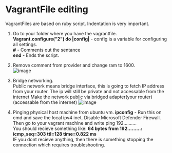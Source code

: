 # VagrantFile editing  
VagrantFiles are based on ruby script. Indentation is very important.
1. Go to your folder where you have the vagrantfile.  
**Vagrant.configure("2") do |config|** - config is a variable for configuring all settings.  
**#** - Comments out the sentance  
**end** - Ends the script.

2. Remove comment from provider and change ram to 1600.  
![image](https://github.com/Keeriiim/Vagrant/assets/117115289/a5f568d3-b983-4ab6-b33c-7d1baaa3832b)

3. Bridge networking.  
Public network means bridge interface, this is going to fetch IP address from your router. The ip will still be private and not accessable from the internet
Make the network public via bridged adapter(your router)(accessable from the internet)
![image](https://github.com/Keeriiim/Vagrant/assets/117115289/9a917470-1a72-4367-9ca7-1c34d6776de2)

4. Pinging physical host machine from ubuntu vm.
**ipconfig** - Run this on cmd and save the local ipv4 inet. Disable Microsoft Defender Firewall.
Then go to your vagrant machine and write ping 192..........  
You should recieve something like:  **64 bytes from 192.........: icmp_seq=303 ttl=128 time=0.822 ms**  
IF you dont recieve anything, then there is something stopping the connection which requires troubleshooting.




  
